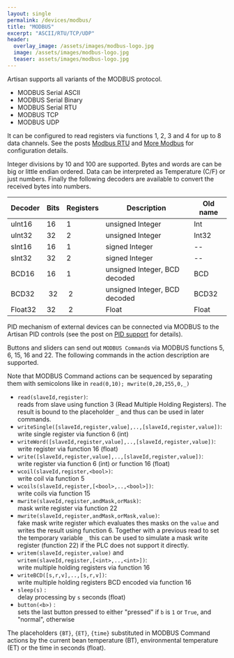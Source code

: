 ```yaml
---
layout: single
permalink: /devices/modbus/
title: "MODBUS"
excerpt: "ASCII/RTU/TCP/UDP"
header:
  overlay_image: /assets/images/modbus-logo.jpg
  image: /assets/images/modbus-logo.jpg
  teaser: assets/images/modbus-logo.jpg
---
```


Artisan supports all variants of the MODBUS protocol.

* MODBUS Serial ASCII
* MODBUS Serial Binary
* MODBUS Serial RTU
* MODBUS TCP
* MODBUS UDP

It can be configured to read registers via functions 1, 2, 3 and 4 for up to 8 data channels. See the posts [Modbus RTU](https://artisan-roasterscope.blogspot.it/2013/03/modbus-rtu.html) and [More Modbus](https://artisan-roasterscope.blogspot.it/2013/05/more-modbus.html) for configuration details.

Integer divisions by 10 and 100 are supported. Bytes and words are can be big or little endian ordered. Data can be interpreted as Temperature (C/F) or just numbers. Finally the following decoders are available to convert the received bytes into numbers.

Decoder  | Bits | Registers | Description | Old name
-------- | ---- | --------- | ----------- | -----------------------------
uInt16   | 16   | 1 | unsigned Integer | Int
uInt32   | 32   | 2 | unsigned Integer | Int32
sInt16   | 16   | 1 | signed Integer   | --
sInt32   | 32   | 2 | signed Integer   | --
BCD16    | 16   | 1 | unsigned Integer, BCD decoded | BCD
BCD32    | 32   | 2 | unsigned Integer, BCD decoded | BCD32
Float32  | 32   | 2 | Float | Float


PID mechanism of external devices can be connected via MODBUS to the Artisan PID controls (see the post on [PID support](https://artisan-roasterscope.blogspot.it/2016/11/pid-control.html) for details).

Buttons and sliders can send out `MODBUS Command`s via MODBUS functions 5, 6, 15, 16 and 22. The following commands in the action description are supported.

Note that MODBUS Command actions can be sequenced by separating them with semicolons like in `read(0,10); mwrite(0,20,255,0,_)`

* `read(slaveId,register)`:  
reads <register> from slave <slaveID> using function 3 (Read Multiple Holding Registers). The result is bound to the placeholder `_` and thus can be used in later commands.
* `writeSingle([slaveId,register,value],..,[slaveId,register,value])`:  
write single register via function 6 (int)
* `writeWord([slaveId,register,value],..,[slaveId,register,value])`:  
write register via function 16 (float)
* `write([slaveId,register,value],..,[slaveId,register,value])`:  
write register via function 6 (int) or function 16 (float)
* `wcoil(slaveId,register,<bool>)`:  
write coil via function 5
* `wcoils(slaveId,register,[<bool>,..,<bool>])`:  
write coils via function 15
* `mwrite(slaveId,register,andMask,orMask)`:  
mask write register via function 22
* `mwrite(slaveId,register,andMask,orMask,value)`:  
fake mask write register which evaluates thes masks on the `value` and writes the result using function 6. Together with a previous read to set the temporary variable `_` this can be used to simulate a mask write register (function 22) if the PLC does not support it directly.
* `writem(slaveId,register,value)` and  
`writem(slaveId,register,[<int>,..,<int>])`:  
write multiple holding registers via function 16
* `writeBCD([s,r,v],..,[s,r,v])`:  
write multiple holding registers BCD encoded via function 16
* `sleep(s)` :  
delay processing by `s` seconds (float)
* `button(<b>)` :  
sets the last button pressed to either "pressed" if `b` is `1` or `True`, and "normal", otherwise

The placeholders `{BT}`, `{ET}`, `{time}` substituted in MODBUS Command actions by the current bean temperature (BT), environmental temperature (ET) or the time in seconds (float).